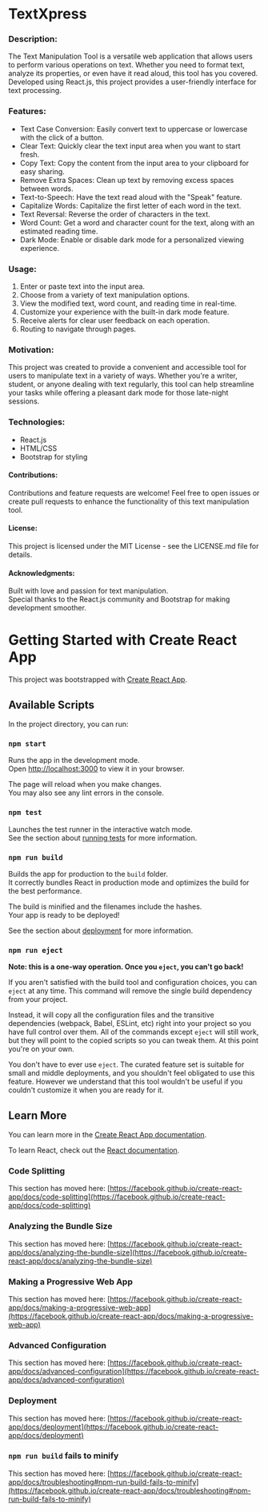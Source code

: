# TextXpress

### Description:
The Text Manipulation Tool is a versatile web application that allows users to perform various operations on text. Whether you need to format text, analyze its properties, or even have it read aloud, this tool has you covered. Developed using React.js, this project provides a user-friendly interface for text processing.

### Features:
* Text Case Conversion: Easily convert text to uppercase or lowercase with the click of a button.
* Clear Text: Quickly clear the text input area when you want to start fresh.
* Copy Text: Copy the content from the input area to your clipboard for easy sharing.
* Remove Extra Spaces: Clean up text by removing excess spaces between words.
* Text-to-Speech: Have the text read aloud with the "Speak" feature.
* Capitalize Words: Capitalize the first letter of each word in the text.
* Text Reversal: Reverse the order of characters in the text.
* Word Count: Get a word and character count for the text, along with an estimated reading time.
* Dark Mode: Enable or disable dark mode for a personalized viewing experience.

### Usage:
1. Enter or paste text into the input area.
2. Choose from a variety of text manipulation options.
3. View the modified text, word count, and reading time in real-time.
4. Customize your experience with the built-in dark mode feature.
5. Receive alerts for clear user feedback on each operation.
6. Routing to navigate through pages.

### Motivation:
This project was created to provide a convenient and accessible tool for users to manipulate text in a variety of ways. Whether you're a writer, student, or anyone dealing with text regularly, this tool can help streamline your tasks while offering a pleasant dark mode for those late-night sessions.

### Technologies:
* React.js
* HTML/CSS
* Bootstrap for styling

#### Contributions:
Contributions and feature requests are welcome! Feel free to open issues or create pull requests to enhance the functionality of this text manipulation tool.

#### License:
This project is licensed under the MIT License - see the LICENSE.md file for details.

#### Acknowledgments:
Built with love and passion for text manipulation.\
Special thanks to the React.js community and Bootstrap for making development smoother.


# Getting Started with Create React App

This project was bootstrapped with [Create React App](https://github.com/facebook/create-react-app).

## Available Scripts

In the project directory, you can run:

### `npm start`

Runs the app in the development mode.\
Open [http://localhost:3000](http://localhost:3000) to view it in your browser.

The page will reload when you make changes.\
You may also see any lint errors in the console.

### `npm test`

Launches the test runner in the interactive watch mode.\
See the section about [running tests](https://facebook.github.io/create-react-app/docs/running-tests) for more information.

### `npm run build`

Builds the app for production to the `build` folder.\
It correctly bundles React in production mode and optimizes the build for the best performance.

The build is minified and the filenames include the hashes.\
Your app is ready to be deployed!

See the section about [deployment](https://facebook.github.io/create-react-app/docs/deployment) for more information.

### `npm run eject`

**Note: this is a one-way operation. Once you `eject`, you can't go back!**

If you aren't satisfied with the build tool and configuration choices, you can `eject` at any time. This command will remove the single build dependency from your project.

Instead, it will copy all the configuration files and the transitive dependencies (webpack, Babel, ESLint, etc) right into your project so you have full control over them. All of the commands except `eject` will still work, but they will point to the copied scripts so you can tweak them. At this point you're on your own.

You don't have to ever use `eject`. The curated feature set is suitable for small and middle deployments, and you shouldn't feel obligated to use this feature. However we understand that this tool wouldn't be useful if you couldn't customize it when you are ready for it.

## Learn More

You can learn more in the [Create React App documentation](https://facebook.github.io/create-react-app/docs/getting-started).

To learn React, check out the [React documentation](https://reactjs.org/).

### Code Splitting

This section has moved here: [https://facebook.github.io/create-react-app/docs/code-splitting](https://facebook.github.io/create-react-app/docs/code-splitting)

### Analyzing the Bundle Size

This section has moved here: [https://facebook.github.io/create-react-app/docs/analyzing-the-bundle-size](https://facebook.github.io/create-react-app/docs/analyzing-the-bundle-size)

### Making a Progressive Web App

This section has moved here: [https://facebook.github.io/create-react-app/docs/making-a-progressive-web-app](https://facebook.github.io/create-react-app/docs/making-a-progressive-web-app)

### Advanced Configuration

This section has moved here: [https://facebook.github.io/create-react-app/docs/advanced-configuration](https://facebook.github.io/create-react-app/docs/advanced-configuration)

### Deployment

This section has moved here: [https://facebook.github.io/create-react-app/docs/deployment](https://facebook.github.io/create-react-app/docs/deployment)

### `npm run build` fails to minify

This section has moved here: [https://facebook.github.io/create-react-app/docs/troubleshooting#npm-run-build-fails-to-minify](https://facebook.github.io/create-react-app/docs/troubleshooting#npm-run-build-fails-to-minify)
